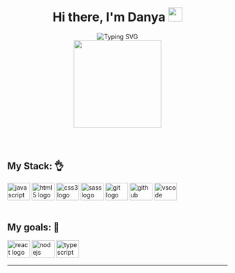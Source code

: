 <div align="center">

# Hi there, I'm Danya <img src="https://github.com/blackcater/blackcater/raw/main/images/Hi.gif" height="32"/></h1>

<img src="https://readme-typing-svg.herokuapp.com?font=Fira+Code&pause=1000&color=A0D2F7&background=FF110C00&center=true&vCenter=true&width=550&lines=I+click+on+the+keyboard+until+a+wonder+happens" alt="Typing SVG"/>

<div>

</div>

<img align="center" src="https://media.giphy.com/media/ule4vhcY1xEKQ/giphy.gif" width="200"/>
</div>

<br/>
<br/>

#


## My Stack: 👌

<div align="left">
<img src="https://cdn.jsdelivr.net/gh/devicons/devicon/icons/javascript/javascript-original.svg" height="40" width="52" alt="javascript logo"  />
<img src="https://cdn.jsdelivr.net/gh/devicons/devicon/icons/html5/html5-original.svg" height="40" width="52" alt="html5 logo"  />
<img src="https://cdn.jsdelivr.net/gh/devicons/devicon/icons/css3/css3-original.svg" height="40" width="52" alt="css3 logo"  />
<img src="https://cdn.jsdelivr.net/gh/devicons/devicon/icons/sass/sass-original.svg" height="40" width="52" alt="sass logo"  />
<img src="https://cdn.jsdelivr.net/gh/devicons/devicon/icons/git/git-original.svg" height="40" width="52" alt="git logo"  />
<img src="https://cdn.jsdelivr.net/gh/devicons/devicon/icons/github/github-original.svg" height="40" width="52" alt="github logo"  />
<img src="https://cdn.jsdelivr.net/gh/devicons/devicon/icons/vscode/vscode-original.svg" height="40" width="52" alt="vscode logo"  />
</div>

<br/>

## My goals: 💪

<div align="left">
<img src="https://cdn.jsdelivr.net/gh/devicons/devicon/icons/react/react-original.svg" height="40" width="52" alt="react logo"  />
<img src="https://cdn.jsdelivr.net/gh/devicons/devicon/icons/nodejs/nodejs-original.svg" height="40" width="52" alt="nodejs logo"  />
<img src="https://cdn.jsdelivr.net/gh/devicons/devicon/icons/typescript/typescript-original.svg" height="40" width="52" alt="typescript logo"  />
</div>

___
 
